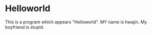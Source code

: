 # Helloworld
This is a program which appears "Helloworld".
MY name is hwajin.
My boyfriend is stupid.
